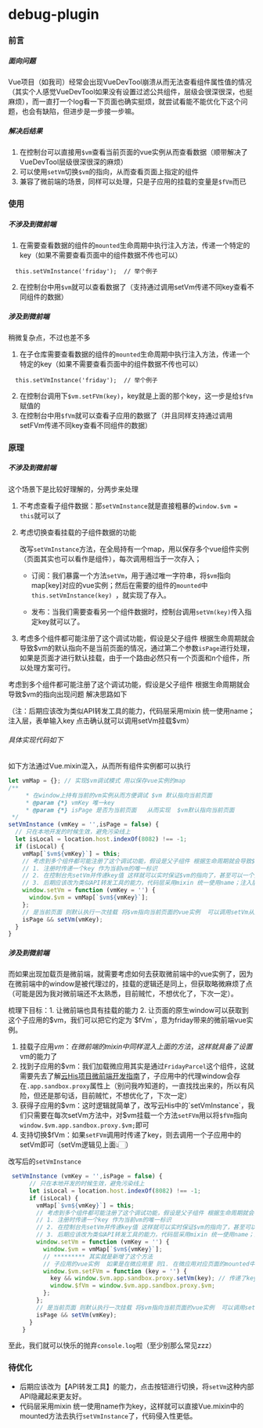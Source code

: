 # debug-plugin

### 前言

##### 面向问题

Vue项目（如我司）经常会出现VueDevTool崩溃从而无法查看组件属性值的情况（其实个人感觉VueDevTool如果没有设置过滤公共组件，层级会很深很深，也挺麻烦），而一直打一个log看一下页面也确实挺烦，就尝试看能不能优化下这个问题，也会有缺陷，但进步是一步接一步嘛。

##### 解决后结果

1. 在控制台可以直接用`$vm`查看当前页面的vue实例从而查看数据（顺带解决了VueDevTool层级很深很深的麻烦）
2. 可以使用`setVm`切换`$vm`的指向，从而查看页面上指定的组件
3. 兼容了微前端的场景，同样可以处理，只是子应用的挂载的变量是`$fVm`而已

### 使用

##### 不涉及到微前端

1. 在需要查看数据的组件的`mounted`生命周期中执行注入方法，传递一个特定的key（如果不需要查看页面中的组件数据不传也可以）

```
  this.setVmInstance('friday');  // 举个例子
```

2. 在控制台中用`$vm`就可以查看数据了（支持通过调用setVm传递不同key查看不同组件的数据）

##### 涉及到微前端

稍微复杂点，不过也差不多

1. 在子仓库需要查看数据的组件的`mounted`生命周期中执行注入方法，传递一个特定的key（如果不需要查看页面中的组件数据不传也可以）

```
  this.setVmInstance('friday');  // 举个例子
```

2. 在控制台调用下`$vm.setFVm(key)`，key就是上面的那个key，这一步是给`$fVm`赋值的
3. 在控制台中用`$fVm`就可以查看子应用的数据了（并且同样支持通过调用setFVm传递不同key查看不同组件的数据）

### 原理

##### 不涉及到微前端

这个场景下是比较好理解的，分两步来处理

1. 不考虑查看子组件数据：那`setVmInstance`就是直接粗暴的`window.$vm = this`就可以了

2. 考虑切换查看挂载的子组件数据的功能

   改写`setVmInstance`方法，在全局持有一个map，用以保存多个vue组件实例（页面其实也可以看作是组件），每次调用相当于一次存入；

   - 订阅：我们暴露一个方法`setVm`，用于通过唯一字符串，将`$vm`指向map[key]对应的vue实例；然后在需要的组件的`mounted`中`this.setVmInstance(key) `，就实现了存入。

   - 发布：当我们需要查看另一个组件数据时，控制台调用`setVm(key)`传入指定key就可以了。

3. 考虑多个组件都可能注册了这个调试功能，假设是父子组件 根据生命周期就会导致$vm的默认指向不是当前页面的情况，通过第二个参数`isPage`进行处理，如果是页面才进行默认挂载，由于一个路由必然只有一个页面和n个组件，所以处理方案可行。

 考虑到多个组件都可能注册了这个调试功能，假设是父子组件 根据生命周期就会导致$vm的指向出现问题 解决思路如下

（注：后期应该改为类似API转发工具的能力，代码层采用mixin 统一使用name；注入层，表单输入key 点击确认就可以调用setVm挂载$vm）

###### 具体实现代码如下

如下方法通过Vue.mixin混入，从而所有组件实例都可以执行

```javascript
let vmMap = {}; // 实现$vm调试模式 用以保存vue实例的map
/**
     * 在window上持有当前的vm实例从而方便调试 $vm 默认指向当前页面
     * @param {*} vmKey 唯一key
     * @param {*} isPage 是否为当前页面   从而实现  $vm默认指向当前页面
 */  
setVmInstance (vmKey = '',isPage = false) {
  // 只在本地开发的时候生效，避免污染线上
  let isLocal = location.host.indexOf(8082) !== -1;
  if (isLocal) {
    vmMap[`$vm${vmKey}`] = this;
    // 考虑到多个组件都可能注册了这个调试功能，假设是父子组件 根据生命周期就会导致$vm的指向出现问题 解决思路如下
    // 1. 注册时传递一个key 作为当前vm的唯一标识
    // 2. 在控制台先setVm并传递key值 这样就可以实时保证$vm的指向了，甚至可以一个页面多组件的调试（这个思路其实是类似解决微应用中子应用调试的）
    // 3. 后期应该改为类似API转发工具的能力，代码层采用mixin 统一使用name；注入层，表单输入key 点击确认就可以调用setVm挂载$vm
    window.setVm = function (vmKey = '') {
      window.$vm = vmMap[`$vm${vmKey}`];
    };
    // 是当前页面 则默认执行一次挂载 将$vm指向当前页面的vue实例  可以调用setVm从而改为指向页面中组件的实例
    isPage && setVm(vmKey);
  }
}
```

##### 涉及到微前端

而如果出现加载页是微前端，就需要考虑如何去获取微前端中的vue实例了，因为在微前端中的window是被代理过的，挂载的逻辑还是同上，但获取略微麻烦了点（可能是因为我对微前端还不太熟悉，目前贼忙，不想优化了，下次一定）。

梳理下目标：1. 让微前端也具有挂载的能力  2. 让页面的原生window可以获取到这个子应用的$vm，我们可以把它约定为`$fVm`，意为friday带来的微前端vue实例。

1. 挂载子应用$vm：在微前端的mixin中同样混入上面的方法，这样就具备了设置$vm的能力了
2. 找到子应用的$vm：我们加载微应用其实是通过`FridayParcel`这个组件，这就需要先去了解[云His项目微前端开发指南]()了，子应用中的代理window会存在`.app.sandbox.proxy`属性上（别问我咋知道的，一直找找出来的，所以有风险，但还是那句话，目前贼忙，不想优化了，下次一定）
3. 获得子应用的$vm：这时逻辑就简单了，改写云His中的`setVmInstance`，我们只需要在每次setVm方法中，对$vm挂载一个方法`setFVm`用以将`$fVm`指向`window.$vm.app.sandbox.proxy.$vm;`即可
4. 支持切换$fVm：如果`setFVm`调用时传递了key，则去调用一个子应用中的setVm即可（setVm逻辑见上面👆🏻）

改写后的`setVmInstance`

```javascript
 setVmInstance (vmKey = '',isPage = false) {
      // 只在本地开发的时候生效，避免污染线上
      let isLocal = location.host.indexOf(8082) !== -1;
      if (isLocal) {
        vmMap[`$vm${vmKey}`] = this;
        // 考虑到多个组件都可能注册了这个调试功能，假设是父子组件 根据生命周期就会导致$vm的指向出现问题 解决思路如下
        // 1. 注册时传递一个key 作为当前vm的唯一标识
        // 2. 在控制台先setVm并传递key值 这样就可以实时保证$vm的指向了，甚至可以一个页面多组件的调试（这个思路其实是类似解决微应用中子应用调试的）
        // 3. 后期应该改为类似API转发工具的能力，代码层采用mixin 统一使用name；注入层，表单输入key 点击确认就可以调用setVm挂载$vm
        window.setVm = function (vmKey = '') {
          window.$vm = vmMap[`$vm${vmKey}`];
          // ********* 其实就是新增了这个方法
          // 子应用的vue实例  如果是在微应用里 则1. 在微应用对应页面的mounted中调用setVmInstance 2. 在控制台调用下这个方法 就可以在$fVm上取值了
          window.$vm.setFVm = function (key = '') {
            key && window.$vm.app.sandbox.proxy.setVm(key); // 传递了key则是更改子应用中的$vm指向 不传则默认走子应用中的页面vue实例
            window.$fVm = window.$vm.app.sandbox.proxy.$vm;
          };
        };
        // 是当前页面 则默认执行一次挂载 将$vm指向当前页面的vue实例  可以调用setVm从而改为指向页面中组件的实例
        isPage && setVm(vmKey);
      }
    }
```

至此，我们就可以快乐的抛弃`console.log`啦（至少别那么常见zzz）

### 待优化

-  后期应该改为【API转发工具】的能力，点击按钮进行切换，将`setVm`这种内部API隐藏起来更友好。
-  代码层采用mixin 统一使用name作为key，这样就可以直接Vue.mixin中的mounted方法去执行`setVmInstance`了，代码侵入性更低。

